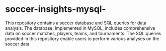 # soccer-insights-mysql-
This repository contains a soccer database and SQL queries for data analysis. The database, implemented in MySQL, includes comprehensive data on soccer matches, players, teams, and tournaments. The SQL queries provided in this repository enable users to perform various analyses on the soccer data
